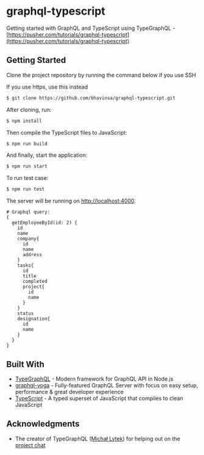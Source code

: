 # graphql-typescript

Getting started with GraphQL and TypeScript using TypeGraphQL - [https://pusher.com/tutorials/graphql-typescript](https://pusher.com/tutorials/graphql-typescript)

## Getting Started

Clone the project repository by running the command below if you use SSH

If you use https, use this instead

```bash
$ git clone https://github.com/bhavinsa/graphql-typescript.git
```

After cloning, run:

```bash
$ npm install
```

Then compile the TypeScript files to JavaScript:

```bash
$ npm run build
```

And finally, start the application:

```bash
$ npm run start
```

To run test case:

```bash
$ npm run test
```

The server will be running on [http://localhost:4000](http://localhost:4000).

```
# Graphql query:
{
  getEmployeeById(id: 2) {
    id
    name
    company{
      id
      name
      address
    }
    tasks{
      id
      title
      completed
      project{
        id
        name
      }
    }
    status
    designation{
      id
      name
    }
  }
}

```

## Built With

* [TypeGraphQL](https://19majkel94.github.io/type-graphql) - Modern framework for GraphQL API in Node.js
* [graphql-yoga](https://github.com/prisma/graphql-yoga) - Fully-featured GraphQL Server with focus on easy setup, performance & great developer experience
* [TypeScript](https://www.typescriptlang.org) - A typed superset of JavaScript that compiles to clean JavaScript

## Acknowledgments

* The creator of TypeGraphQL ([Michał Lytek](https://github.com/19majkel94)) for helping out on the [project chat](https://gitter.im/type-graphql/Lobby)
